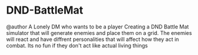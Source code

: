 # DND-BattleMat
@author A Lonely DM who wants to be a player
Creating a DND Battle Mat simulator that will generate enemies and place them on a grid.
The enemies will react and have diffrent personalities that will affect how they act in combat.
Its no fun if they don't act like actual living things
